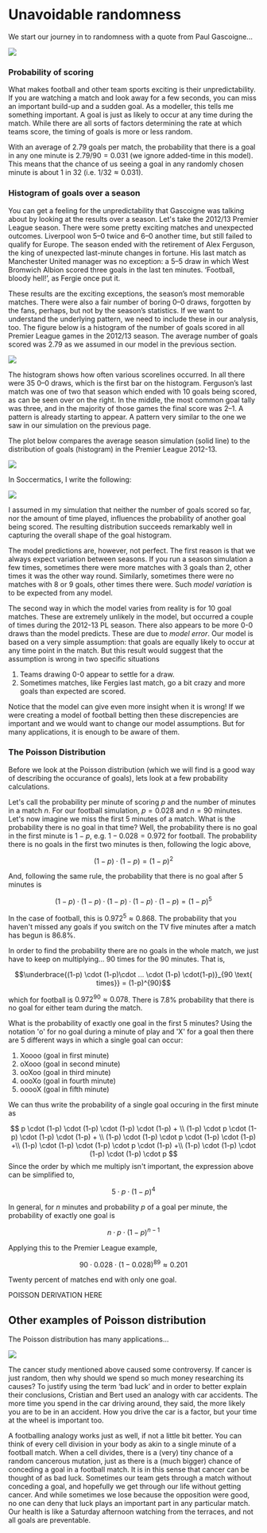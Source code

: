 Unavoidable randomness
======================

We start our journey in to randomness with a quote from Paul Gascoigne...

 ![](../images/lesson5/NeverWill.png)

### Probability of scoring

What makes football and other team sports exciting is their unpredictability. 
If you are watching a match and look away for a few seconds, you can miss an 
important build-up and a sudden goal. As a modeller, this tells me something important.
A goal is just as likely to occur at any time during the match. While there are all sorts of 
factors determining the rate at which teams score, the timing of goals is more or less random.

With an average of $2.79$ goals per match, the probability that there is a 
goal in any one minute is $2.79/90 = 0.031$ (we ignore added-time in this model). 
This means that the chance of us seeing a goal in any randomly chosen minute is 
about $1$ in $32$ (i.e. $1/32 \approx 0.031$). 

### Histogram of goals over a season

You can get a feeling for the unpredictability that Gascoigne was 
talking about by looking at the results over a season. Let's take the 2012/13 Premier League season. 
There were some pretty exciting matches and unexpected outcomes. 
Liverpool won 5–0 twice and 6–0 another time, but still failed to qualify for Europe. 
The season ended with the retirement of Alex Ferguson, the king of unexpected last-minute changes in fortune. 
His last match as Manchester United manager was no exception: a 5–5 draw in which West Bromwich Albion 
scored three goals in the last ten minutes. ‘Football, bloody hell!’, as Fergie once put it.

These results are the exciting exceptions, the season’s most memorable matches. 
There were also a fair number of boring 0–0 draws, forgotten by the fans, 
perhaps, but not by the season’s statistics. If we want to understand the underlying pattern, 
we need to include these in our analysis, too. The figure below is a histogram of the 
number of goals scored in all Premier League games in the 2012/13 season. The average number of 
goals scored was 2.79 as we assumed in our model in the previous section.

 ![](../images/lesson5/GoalDist.png)

The histogram shows how often various scorelines occurred. In all there were 35 0–0 draws, 
which is the first bar on the histogram. Ferguson’s last match was one of two that season which 
ended with 10 goals being scored, as can be seen over on the right. In the middle, the most common 
goal tally was three, and in the majority of those games the final score was 2–1. A pattern is 
already starting to appear. A pattern very similar to the one we saw in our simulation on the 
previous page.

The plot below compares the average season simulation (solid line) to the 
distribution of goals (histogram) in the Premier League 2012-13. 

![](../images/lesson5/GoalDistComp.png)

In Soccermatics, I write the following:

 ![](../images/lesson5/Correspondence.png)

I assumed in my simulation that neither the number of goals scored so far, 
nor the amount of time played, influences the probability of another goal being scored. 
The resulting distribution succeeds remarkably well in capturing the overall shape of the 
goal histogram.

The model predictions are, however, not perfect. The first reason is that we always 
expect variation between seasons. If you run a season simulation a few times, sometimes there were more matches with 
3 goals than 2, other times it was the other way round. Similarly, sometimes there were no 
matches with 8 or 9 goals, other times there were. Such *model variation* is to be expected from any model. 

The second way in which the model varies from reality is for 10 goal matches. 
These are extremely unlikely in the model, but occurred a couple of times during the 2012-13 PL season. 
There also appears to be more 0-0 draws than the model predicts. These are due to *model error*. 
Our model is based on a very simple assumption: that goals are equally likely to occur at any
time point in the match. But this result would suggest that the assumption is wrong in two 
specific situations

1. Teams drawing 0-0 appear to settle for a draw.
2. Sometimes matches, like Fergies last match, go a bit crazy and more goals than expected are scored.

Notice that the model can give even more insight when it is wrong! 
If we were creating a model of football betting then these discrepencies 
are important and we would want to change our model assumptions. But for many 
applications, it is enough to be aware of them.


### The Poisson Distribution

Before we look at the Poisson distribution (which we will find is a good way of describing the 
occurance of goals), lets look at a few probability calculations.

Let's call the probability per minute of scoring $p$ and the number of minutes in a match $n$. 
For our football simulation, $p=0.028$ and $n=90$ minutes. Let's now imagine we miss the first 
5 minutes of a match. What is the probability there is no goal in that time? Well, 
the probability there is no goal in the first minute is $1-p$, e.g. $1-0.028=0.972$ for football. 
The probability there is no goals in the first two minutes is then, following the logic above,

$$(1-p) \cdot(1-p) = (1-p)^2 $$

And, following the same rule, the probability that there is no goal after 5 minutes is 

$$(1-p) \cdot (1-p)\cdot(1-p) \cdot (1-p) \cdot(1-p) = (1-p)^5$$

In the case of football, this is $0.972^5 \approx 0.868$. The probability that you haven't 
missed any goals if you switch on the TV five minutes after a match has begun is 86.8%. 


In order to find the probability there are no goals in the whole match, we just have to keep on multiplying... 
90 times for the 90 minutes. That is, 

$$\underbrace{(1-p) \cdot (1-p)\cdot ... \cdot (1-p) \cdot(1-p)}_{90   \text{ times}} = (1-p)^{90}$$

which for football is $0.972^{90} \approx 0.078$. There is 7.8% probability that there is no goal for either team during the match.

What is the probability of exactly one goal in the first 5 minutes? Using the notation 'o' for no goal 
during a minute of play and 'X' for a goal then there are 5 different ways in which a single goal can occur:

1. Xoooo (goal in first minute)
2. oXooo (goal in second minute)
3. ooXoo (goal in third minute)
4. oooXo (goal in fourth minute)
5. ooooX (goal in fifth minute)

We can thus write the probability of a single goal occuring in the first minute as

$$ p \cdot (1-p) \cdot (1-p) \cdot (1-p) \cdot (1-p) + \\ 
(1-p) \cdot p \cdot (1-p) \cdot (1-p) \cdot (1-p) + \\ 
(1-p) \cdot (1-p) \cdot p  \cdot (1-p) \cdot (1-p) +\\ 
(1-p) \cdot (1-p) \cdot  (1-p) \cdot p   \cdot (1-p) +\\ 
(1-p) \cdot (1-p) \cdot  (1-p) \cdot (1-p) \cdot p  
$$
Since the order by which me multiply isn't important, the expression above can be simplified to,

$$ 5 \cdot p \cdot (1-p)^4 $$

In general, for $n$ minutes and probability $p$ of a goal per minute, the probability of exactly one goal is

$$ n \cdot p \cdot (1-p)^{n-1} $$

Applying this to the Premier League example,

$$90 \cdot 0.028 \cdot (1-0.028)^{89} \approx 0.201$$

Twenty percent of matches end with only one goal.

POISSON DERIVATION HERE

## Other examples of Poisson distribution

The Poisson distribution has many applications...

![](../images/lesson5/MoreApps.png)

The cancer study mentioned above caused some controversy. If cancer is just random, 
then why should we spend so much money researching its causes? To justify using the term ‘bad luck’ 
and in order to better explain their conclusions, Cristian and Bert used an analogy with car accidents. 
The more time you spend in the car driving around, they said, the more likely you are to be in an accident. 
How you drive the car is a factor, but your time at the wheel is important too.

A footballing analogy works just as well, if not a little bit better. You can think of every cell division in 
your body as akin to a single minute of a football match. When a cell divides, there is a (very) tiny chance of a 
random cancerous mutation, just as there is a (much bigger) chance of conceding a goal in a football match. 
It is in this sense that cancer can be thought of as bad luck. Sometimes our team gets through a match without 
conceding a goal, and hopefully we get through our life without getting cancer. And while 
sometimes we lose because the opposition were good, no one can deny that luck plays an important part in any 
particular match. Our health is like a Saturday afternoon watching from the terraces, 
and not all goals are preventable.
